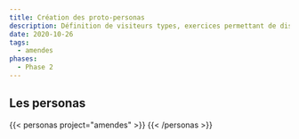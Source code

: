 ```yaml
---
title: Création des proto-personas
description: Définition de visiteurs types, exercices permettant de discuter plus facilement du périmètre de la démarche.
date: 2020-10-26
tags:
  - amendes
phases:
  - Phase 2
---
```


## Les personas

{{< personas project="amendes" >}} {{< /personas >}}


